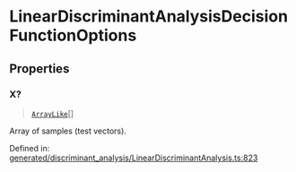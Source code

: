 # LinearDiscriminantAnalysisDecisionFunctionOptions

## Properties

### X?

> [`ArrayLike`](../types/ArrayLike.md)[]

Array of samples (test vectors).

Defined in:  [generated/discriminant\_analysis/LinearDiscriminantAnalysis.ts:823](https://github.com/transitive-bullshit/scikit-learn-ts/blob/92ab806/packages/sklearn/src/generated/discriminant_analysis/LinearDiscriminantAnalysis.ts#L823)
